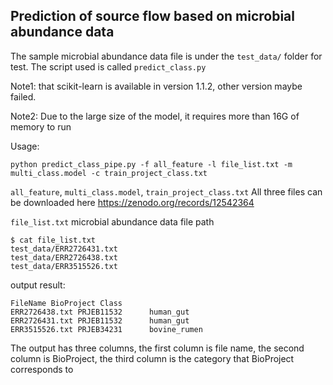 ## Prediction of source flow based on microbial abundance data
The sample microbial abundance data file is under the `test_data/` folder for test.
The script used is called `predict_class.py`

Note1: that scikit-learn is available in version 1.1.2, other version maybe failed.

Note2: Due to the large size of the model, it requires more than 16G of memory to run

Usage:
```shell
python predict_class_pipe.py -f all_feature -l file_list.txt -m multi_class.model -c train_project_class.txt
```
`all_feature`, `multi_class.model`, `train_project_class.txt`
All three files can be downloaded here https://zenodo.org/records/12542364

`file_list.txt` microbial abundance data file path
```shell
$ cat file_list.txt
test_data/ERR2726431.txt
test_data/ERR2726438.txt
test_data/ERR3515526.txt
```
output result:
```shell
FileName BioProject Class
ERR2726438.txt PRJEB11532      human_gut
ERR2726431.txt PRJEB11532      human_gut
ERR3515526.txt PRJEB34231      bovine_rumen
```
The output has three columns, the first column is file name, the second column is BioProject, the third column is the category that BioProject corresponds to
